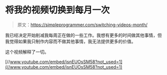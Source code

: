 # 将我的视频切换到每月一次

> 原文：<https://simpleprogrammer.com/switching-videos-month/>

我已经决定开始削减我每周正在做的一些工作。我想有更多的时间做其他事情，但我觉得如果我只制作内容而不做其他事情，我无法提供更多的价值。

这个视频解释了一切。

[//www.youtube.com/embed/isnEUOsSM58?not_used=1](//www.youtube.com/embed/isnEUOsSM58?not_used=1)